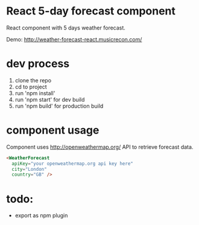 # React 5-day forecast component
React component with 5 days weather forecast.

Demo: <a href='http://weather-forecast-react.musicrecon.com/'>http://weather-forecast-react.musicrecon.com/</a>

# dev process
1. clone the repo
2. cd to project
3. run 'npm install'
4. run 'npm start' for dev build
5. run 'npm build' for production build

# component usage
Component uses http://openweathermap.org/ API to retrieve forecast data.

```html
<WeatherForecast
  apiKey="your openweathermap.org api key here"
  city="London"
  country="GB" />
```

# todo:
- export as npm plugin
